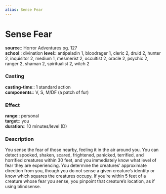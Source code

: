 ```yaml
---
alias: Sense Fear
---
```


# Sense Fear 

**source**:: Horror Adventures pg. 127  
**school**:: divination
**level**:: antipaladin 1, bloodrager 1, cleric 2, druid 2, hunter 2, inquisitor 2, medium 1, mesmerist 2, occultist 2, oracle 2, psychic 2, ranger 2, shaman 2, spiritualist 2, witch 2

### Casting 

**casting-time**:: 1 standard action  
**components**:: V, S, M/DF (a patch of fur)

### Effect 

**range**:: personal  
**target**:: you  
**duration**:: 10 minutes/level (D)

### Description 

You sense the fear of those nearby, feeling it in the air around you. You can detect spooked, shaken, scared, frightened, panicked, terrified, and horrified creatures within 30 feet, and you immediately know what level of fear they are experiencing. You determine the creatures’ approximate direction from you, though you do not sense a given creature’s identity or know which squares the creatures occupy. If you’re within 5 feet of a creature whose fear you sense, you pinpoint that creature’s location, as if using blindsense.
